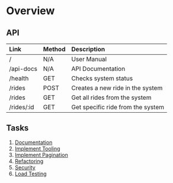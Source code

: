 # Overview

## API

| Link   |      Method      |  Description |
|:----------|:-------------|:------|
| / |  N/A | User Manual |
| /api-docs |    N/A   |   API Documentation |
| /health | GET |    Checks system status |
| /rides | POST |    Creates a new ride in the system |
| /rides | GET |    Get all rides from the system |
| /rides/:id | GET |    Get specific ride from the system |

## Tasks

1. [Documentation](#documentation)
2. [Implement Tooling](#implement-tooling)
3. [Implement Pagination](#implement-pagination)
4. [Refactoring](#refactoring)
5. [Security](#security)
6. [Load Testing](#load-testing)
